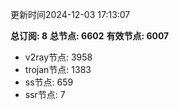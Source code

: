 更新时间2024-12-03 17:13:07

**总订阅: 8**
**总节点: 6602**
**有效节点: 6007**
- v2ray节点: 3958
- trojan节点: 1383
- ss节点: 659
- ssr节点: 7

